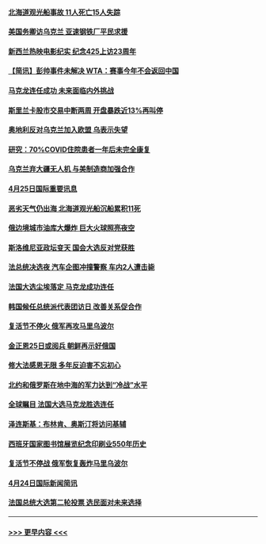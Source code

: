 #### [北海道观光船事故 11人死亡15人失踪](../pages/prog202/a103409647.md?t=04260501) 
#### [美国务卿访乌克兰 亚速钢铁厂平民求援](../pages/prog202/a103409683.md?t=04260501) 
#### [新西兰热映电影纪实 纪念425上访23周年](../pages/prog202/a103409599.md?t=04260501) 
#### [【简讯】彭帅事件未解决 WTA：赛事今年不会返回中国](../pages/prog202/a103409651.md?t=04260501) 
#### [马克龙连任成功 未来面临内外挑战](../pages/prog202/a103409730.md?t=04260501) 
#### [斯里兰卡股市交易中断两周 开盘暴跌近13%再叫停](../pages/prog202/a103409627.md?t=04260501) 
#### [奥地利反对乌克兰加入欧盟 乌表示失望](../pages/prog202/a103409479.md?t=04260501) 
#### [研究：70%COVID住院患者一年后未完全康复](../pages/prog202/a103409456.md?t=04260501) 
#### [乌克兰弃大疆无人机 与美制造商加强合作](../pages/prog202/a103409435.md?t=04260501) 
#### [4月25日国际重要讯息](../pages/prog202/a103409355.md?t=04260501) 
#### [恶劣天气仍出海 北海道观光船沉船累积11死](../pages/prog202/a103409303.md?t=04260501) 
#### [俄边境城市油库大爆炸 巨大火球照亮夜空](../pages/prog202/a103409294.md?t=04260501) 
#### [斯洛维尼亚政坛变天 国会大选反对党获胜](../pages/prog202/a103409285.md?t=04260501) 
#### [法总统决选夜 汽车企图冲撞警察 车内2人遭击毙](../pages/prog202/a103409239.md?t=04260501) 
#### [法国大选尘埃落定 马克龙成功连任](../pages/prog202/a103409096.md?t=04260501) 
#### [韩国候任总统派代表团访日 改善关系促合作](../pages/prog202/a103409088.md?t=04260501) 
#### [复活节不停火 俄军再攻马里乌波尔](../pages/prog202/a103409086.md?t=04260501) 
#### [金正恩25日或阅兵 朝鲜再示好俄国](../pages/prog202/a103409090.md?t=04260501) 
#### [修大法感恩无限 多年反迫害不忘初心](../pages/prog202/a103409052.md?t=04260501) 
#### [北约和俄罗斯在地中海的军力达到“冷战”水平](../pages/prog202/a103409034.md?t=04260501) 
#### [全球瞩目 法国大选马克龙胜选连任](../pages/prog202/a103409032.md?t=04260501) 
#### [泽连斯基：布林肯、奥斯汀将访问基辅](../pages/prog202/a103409004.md?t=04260501) 
#### [西班牙国家图书馆展览纪念印刷业550年历史](../pages/prog202/a103408868.md?t=04260501) 
#### [复活节不停战 俄军恢复轰炸马里乌波尔](../pages/prog202/a103408883.md?t=04260501) 
#### [4月24日国际新闻简讯](../pages/prog202/a103408850.md?t=04260501) 
#### [法国总统大选第二轮投票 选民面对未来选择](../pages/prog202/a103408837.md?t=04260501) 

----
#### [ >>> 更早内容 <<< ](../indexes/prog202-earlier.md)
